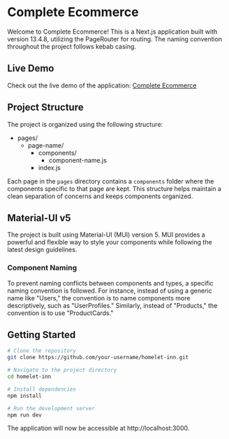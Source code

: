 # Complete Ecommerce

Welcome to Complete Ecommerce! This is a Next.js application built with version 13.4.8, utilizing the PageRouter for routing. The naming convention throughout the project follows kebab casing.

## Live Demo

Check out the live demo of the application: [Complete Ecommerce](https://homelet-inn.co.uk)

## Project Structure

The project is organized using the following structure:

- pages/
  - page-name/
    - components/
      - component-name.js
    - index.js


Each page in the `pages` directory contains a `components` folder where the components specific to that page are kept. This structure helps maintain a clean separation of concerns and keeps components organized.

## Material-UI v5

The project is built using Material-UI (MUI) version 5. MUI provides a powerful and flexible way to style your components while following the latest design guidelines.

### Component Naming

To prevent naming conflicts between components and types, a specific naming convention is followed. For instance, instead of using a generic name like "Users," the convention is to name components more descriptively, such as "UserProfiles." Similarly, instead of "Products," the convention is to use "ProductCards."

## Getting Started

```bash
# Clone the repository
git clone https://github.com/your-username/homelet-inn.git

# Navigate to the project directory
cd homelet-inn

# Install dependencies
npm install

# Run the development server
npm run dev
```

The application will now be accessible at http://localhost:3000.